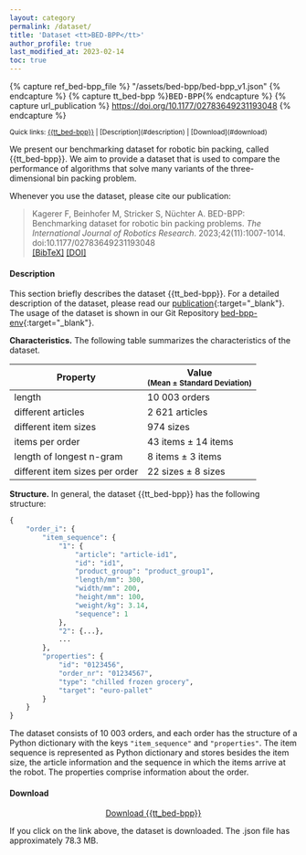 ```yaml
---
layout: category
permalink: /dataset/
title: 'Dataset <tt>BED-BPP</tt>'
author_profile: true
last_modified_at: 2023-02-14
toc: true
---
```


<!-- Definition of variables -->
{% capture ref_bed-bpp_file %} "/assets/bed-bpp/bed-bpp_v1.json" {% endcapture %}  <!-- use with {{ref_bed-bpp_file}} -->
{% capture tt_bed-bpp %}<tt>BED-BPP</tt>{% endcapture %} <!-- use with {{tt_bed-bpp}} -->
{% capture url_publication %} https://doi.org/10.1177/02783649231193048 {% endcapture %} <!-- use with {{url_publication}} -->

<!-- Quick links -->
<small>
Quick links: <a href={{ref_bed-bpp_file}} download class="fa fa-download"> {{tt_bed-bpp}}</a> | [Description](#description) | [Download](#download)
</small>


<!-- Intro -->
We present our benchmarking dataset for robotic bin packing, called {{tt_bed-bpp}}. We aim to provide a dataset that is used to compare the performance of algorithms that solve many variants of the three-dimensional bin packing problem.

Whenever you use the dataset, please cite our publication:

>
> Kagerer F, Beinhofer M, Stricker S, Nüchter A. BED-BPP: Benchmarking dataset for robotic bin packing problems. *The International Journal of Robotics Research*. 2023;42(11):1007-1014. doi:10.1177/02783649231193048 <br>
> <a href="https://floriankagerer.github.io/assets/publications/Kagereretal2023-ijrr.bib" target="_blank">[BibTeX]</a>
<a href="https://doi.org/10.1177/02783649231193048" target="_blank">[DOI]</a>
>


<!-- Description -->
#### Description
This section briefly describes the dataset {{tt_bed-bpp}}. For a detailed description of the dataset, please read our [publication]({{url_publication}}){:target="_blank"}. The usage of the dataset is shown in our Git Repository [bed-bpp-env](https://github.com/floriankagerer/bed-bpp-env/){:target="_blank"}.


<!-- Characteristics -->
**Characteristics.** The following table summarizes the characteristics of the dataset. 

| Property | Value <br /> <font size="2">(Mean ± Standard Deviation)</font> |
|----------|----------------------------------------------------------------|
| length                            | 10&nbsp;003 orders                    |
| different articles                | 2&nbsp;621 articles                   |
| different item sizes              | 974 sizes                             |
| items per order                   | 43 items ± 14 items                   |
| length of longest n-gram          | 8 items ± 3 items                     |
| different item sizes per order    | 22 sizes ± 8 sizes                    |

<!-- Structure -->
**Structure.** In general, the dataset {{tt_bed-bpp}} has the following structure:

```python
{
    "order_i": {
        "item_sequence": {
            "1": {
                "article": "article-id1",
                "id": "id1",
                "product_group": "product_group1",
                "length/mm": 300,
                "width/mm": 200,
                "height/mm": 100,
                "weight/kg": 3.14,
                "sequence": 1
            },
            "2": {...},
            ...
        },
        "properties": {
            "id": "0123456",
            "order_nr": "01234567",
            "type": "chilled frozen grocery",
            "target": "euro-pallet"
        }
    }
}
```

The dataset consists of 10&nbsp;003 orders, and each order has the structure of a Python dictionary with the keys `"item_sequence"` and `"properties"`. The item sequence is represented as Python dictionary and stores besides the item size, the article information and the sequence in which the items arrive at the robot. The properties comprise information about the order. 

<!-- Download -->
#### Download
<p style="text-align:center">
<a href={{ref_bed-bpp_file}} download class="fa fa-download"> Download {{tt_bed-bpp}}</a>
</p>
If you click on the link above, the dataset is downloaded. The .json file has approximately 78.3&nbsp;MB.

